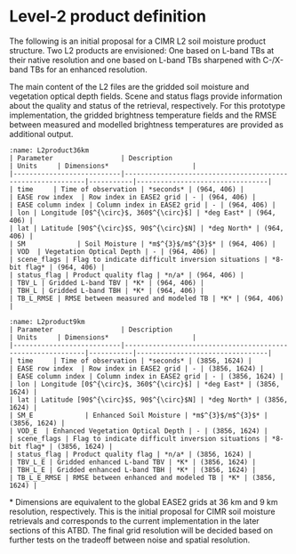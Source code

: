 # Level-2 product definition

The following is an initial proposal for a CIMR L2 soil moisture product structure. Two L2 products are envisioned: One based on L-band TBs at their native resolution and one based on L-band TBs sharpened with C-/X-band TBs for an enhanced resolution. 

The main content of the L2 files are the gridded soil moisture and vegetation optical depth fields. Scene and status flags provide information about the quality and status of the retrieval, respectively. For this prototype implementation, the gridded brightness temperature fields and the RMSE between measured and modelled brightness temperatures are provided as additional output.


```{table} Level-2 Soil Moisture product (36 km grid)
:name: L2product36km
| Parameter                 | Description                                                | Units     | Dimensions*                     |
|---------------------------|------------------------------------------------------------|-----------|---------------------------------|
| time     | Time of observation | *seconds* | (964, 406) |
| EASE row index  | Row index in EASE2 grid | - | (964, 406) |
| EASE column index | Column index in EASE2 grid | - | (964, 406) |
| lon | Longitude [0$^{\circ}$, 360$^{\circ}$] | *deg East* | (964, 406) |
| lat | Latitude [90$^{\circ}$S, 90$^{\circ}$N] | *deg North* | (964, 406) |
| SM             | Soil Moisture | *m$^{3}$/m$^{3}$* | (964, 406) |
| VOD  | Vegetation Optical Depth | - | (964, 406) |
| scene_flags | Flag to indicate difficult inversion situations | *8-bit flag* | (964, 406) |
| status_flag | Product quality flag | *n/a* | (964, 406) |
| TBV_L | Gridded L-band TBV | *K* | (964, 406) |
| TBH_L | Gridded L-band TBH | *K* | (964, 406) |
| TB_L_RMSE | RMSE between measured and modeled TB | *K* | (964, 406) |

```

```{table} Level-2 enhanced Soil Moisture product (9 km grid)
:name: L2product9km
| Parameter                 | Description                                                | Units     | Dimensions*                     |
|---------------------------|------------------------------------------------------------|-----------|---------------------------------|
| time     | Time of observation | *seconds* | (3856, 1624) |
| EASE row index  | Row index in EASE2 grid | - | (3856, 1624) |
| EASE column index | Column index in EASE2 grid | - | (3856, 1624) |
| lon | Longitude [0$^{\circ}$, 360$^{\circ}$] | *deg East* | (3856, 1624) |
| lat | Latitude [90$^{\circ}$S, 90$^{\circ}$N] | *deg North* | (3856, 1624) |
| SM_E             | Enhanced Soil Moisture | *m$^{3}$/m$^{3}$* | (3856, 1624) |
| VOD_E  | Enhanced Vegetation Optical Depth | - | (3856, 1624) |
| scene_flags | Flag to indicate difficult inversion situations | *8-bit flag* | (3856, 1624) |
| status_flag | Product quality flag | *n/a* | (3856, 1624) |
| TBV_L_E | Gridded enhanced L-band TBV | *K* | (3856, 1624) |
| TBH_L_E | Gridded enhanced L-band TBH | *K* | (3856, 1624) |
| TB_L_E_RMSE | RMSE between enhanced and modeled TB | *K* | (3856, 1624) |
```


\* Dimensions are equivalent to the global EASE2 grids at 36 km and 9 km resolution, respectively. 
This is the initial proposal for CIMR soil moisture retrievals and corresponds to 
the current implementation in the later sections of this ATBD. 
The final grid resolution will be decided based on further tests on the tradeoff between noise and spatial resolution.
